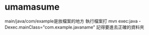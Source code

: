 # umamasume

main/java/com/example是放檔案的地方
執行檔案打
mvn exec:java -Dexec.mainClass="com.example.javaname"
記得要進去正確的資料夾
